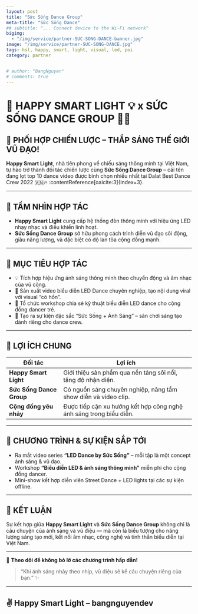 ```yaml
---
layout: post
title: "Sức Sống Dance Group"
meta-title: "Sức Sống Dance"
## subtitle: "... Connect device to the Wi-Fi network"
bigimg:
  - "/img/service/partner-SUC-SONG-DANCE-banner.jpg"
image: "/img/service/partner-SUC-SONG-DANCE.jpg"
tags: hsl, happy, smart, light, visual, led, poi
category: partner


# author: "BangNguyen"
# comments: true
---
```


# 🌟 HAPPY SMART LIGHT 💡 x SỨC SỐNG DANCE GROUP 🕺🔥

## 🤝 **PHỐI HỢP CHIẾN LƯỢC – THẮP SÁNG THẾ GIỚI VŨ ĐẠO!**

**Happy Smart Light**, nhà tiên phong về chiếu sáng thông minh tại Việt Nam, tự hào trở thành đối tác chiến lược cùng **Sức Sống Dance Group** – cái tên đang lọt top 10 dance video được bình chọn nhiều nhất tại Dalat Best Dance Crew 2022 🇻🇳🔥 :contentReference[oaicite:3]{index=3}.

---

## 🎯 TẦM NHÌN HỢP TÁC

- **Happy Smart Light** cung cấp hệ thống đèn thông minh với hiệu ứng LED nhạy nhạc và điều khiển linh hoạt.
- **Sức Sống Dance Group** sở hữu phong cách trình diễn vũ đạo sôi động, giàu năng lượng, và đặc biệt có độ lan tỏa cộng đồng mạnh.

---

## 🔧 MỤC TIÊU HỢP TÁC

- 💡 Tích hợp hiệu ứng ánh sáng thông minh theo chuyển động và âm nhạc của vũ công.
- 🎥 Sản xuất video biểu diễn LED Dance chuyên nghiệp, tạo nội dung viral với visual “có hồn”.
- 🧠 Tổ chức workshop chia sẻ kỹ thuật biểu diễn LED dance cho cộng đồng dancer trẻ.
- 🎉 Tạo ra sự kiện đặc sắc “Sức Sống + Ánh Sáng” – sân chơi sáng tạo dành riêng cho dance crew.

---

## 🌈 LỢI ÍCH CHUNG

| Đối tác | Lợi ích |
|--------|----------|
| **Happy Smart Light** | Giới thiệu sản phẩm qua nền tảng sôi nổi, tăng độ nhận diện. |
| **Sức Sống Dance Group** | Có nguồn sáng chuyên nghiệp, nâng tầm show diễn và video clip. |
| **Cộng đồng yêu nhảy** | Được tiếp cận xu hướng kết hợp công nghệ ánh sáng trong biểu diễn. |

---

## 🚀 CHƯƠNG TRÌNH & SỰ KIỆN SẮP TỚI

- Ra mắt video series **“LED Dance by Sức Sống”** – mỗi tập là một concept ánh sáng & vũ đạo.
- Workshop **“Biểu diễn LED & ánh sáng thông minh”** miễn phí cho cộng đồng dancer.
- Mini-show kết hợp diễn viên Street Dance + LED lights tại các sự kiện offline.

---

## 📣 KẾT LUẬN

Sự kết hợp giữa **Happy Smart Light** và **Sức Sống Dance Group** không chỉ là câu chuyện của ánh sáng và vũ điệu — mà còn là biểu tượng cho năng lượng sáng tạo mới, kết nối âm nhạc, công nghệ và tinh thần biểu diễn tại Việt Nam.

---

📲 **Theo dõi để không bỏ lỡ các chương trình hấp dẫn!**

> “Khi ánh sáng nhảy theo nhịp, vũ điệu sẽ kể câu chuyện riêng của bạn.” ✨


---

## ✌️ Happy Smart Light – bangnguyendev  
